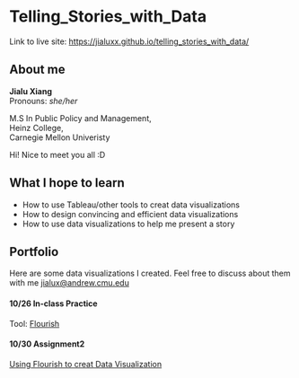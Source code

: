# Telling_Stories_with_Data

Link to live site: https://jialuxx.github.io/telling_stories_with_data/

## About me
**Jialu Xiang**  
Pronouns: _she/her_

M.S In Public Policy and Management,  
Heinz College,  
Carnegie Mellon Univeristy

Hi! Nice to meet you all :D  
## What I hope to learn
 * How to use Tableau/other tools to creat data visualizations
 * How to design convincing and efficient data visualizations
 * How to use data visualizations to help me present a story
## Portfolio
Here are some data visualizations I created. Feel free to discuss about them with me <jialux@andrew.cmu.edu>
#### 10/26 In-class Practice 
Tool: [Flourish](https://app.flourish.studio/)
<div class="flourish-embed flourish-chart" data-src="visualisation/7640001"><script src="https://public.flourish.studio/resources/embed.js"></script></div>

#### 10/30 Assignment2 
[Using Flourish to creat Data Visualization](/dataViz_2.md)
